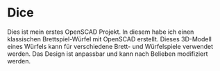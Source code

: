 # Dice

Dies ist mein erstes OpenSCAD Projekt. In diesem habe ich einen klassischen Brettspiel-Würfel mit OpenSCAD erstellt. Dieses 3D-Modell eines Würfels kann für verschiedene Brett- und Würfelspiele verwendet werden. Das Design ist anpassbar und kann nach Belieben modifiziert werden.